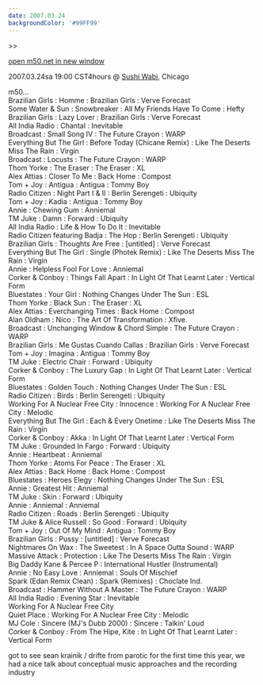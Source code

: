 ```yaml
---
date: 2007.03.24
backgroundColor: '#99FF99'
---
```


\>>

[open m50.net in new window](http://m50.net/)


2007.03.24sa 19:00 CST4hours @ [Sushi Wabi](http://www.sushiwabi.com/), Chicago  

m50...  
Brazilian Girls : Homme : Brazilian Girls : Verve Forecast  
Some Water & Sun : Snowbreaker : All My Friends Have To Come : Hefty  
Brazilian Girls : Lazy Lover : Brazilian Girls : Verve Forecast  
All India Radio : Chantal : Inevitable  
Broadcast : Small Song IV : The Future Crayon : WARP  
Everything But The Girl : Before Today (Chicane Remix) : Like The Deserts Miss The Rain : Virgin  
Broadcast : Locusts : The Future Crayon : WARP  
Thom Yorke : The Eraser : The Eraser : XL  
Alex Attias : Closer To Me : Back Home : Compost  
Tom + Joy : Antigua : Antigua : Tommy Boy  
Radio Citizen : Night Part I & II : Berlin Serengeti : Ubiquity  
Tom + Joy : Kadia : Antigua : Tommy Boy  
Annie : Chewing Gum : Anniemal  
TM Juke : Damn : Forward : Ubiquity  
All India Radio : Life & How To Do It : Inevitable  
Radio Citizen featuring Badja : The Hop : Berlin Serengeti : Ubiquity  
Brazilian Girls : Thoughts Are Free : \[untitled\] : Verve Forecast  
Everything But The Girl : Single (Photek Remix) : Like The Deserts Miss The Rain : Virgin  
Annie : Helpless Fool For Love : Anniemal  
Corker & Conboy : Things Fall Apart : In Light Of That Learnt Later : Vertical Form  
Bluestates : Your Girl : Nothing Changes Under The Sun : ESL  
Thom Yorke : Black Sun : The Eraser : XL  
Alex Attias : Everchanging Times : Back Home : Compost  
Alan Oldham : Nico : The Art Of Transformation : Xfive.  
Broadcast : Unchanging Window & Chord Simple : The Future Crayon : WARP  
Brazilian Girls : Me Gustas Cuando Callas : Brazilian Girls : Verve Forecast  
Tom + Joy : Imagina : Antigua : Tommy Boy  
TM Juke : Electric Chair : Forward : Ubiquity  
Corker & Conboy : The Luxury Gap : In Light Of That Learnt Later : Vertical Form  
Bluestates : Golden Touch : Nothing Changes Under The Sun : ESL  
Radio Citizen : Birds : Berlin Serengeti : Ubiquity  
Working For A Nuclear Free City : Innocence : Working For A Nuclear Free City : Melodic  
Everything But The Girl : Each & Every Onetime : Like The Deserts Miss The Rain : Virgin  
Corker & Conboy : Akka : In Light Of That Learnt Later : Vertical Form  
TM Juke : Grounded In Fargo : Forward : Ubiquity  
Annie : Heartbeat : Anniemal  
Thom Yorke : Atoms For Peace : The Eraser : XL  
Alex Attias : Back Home : Back Home : Compost  
Bluestates : Heroes Elegy : Nothing Changes Under The Sun : ESL  
Annie : Greatest Hit : Anniemal  
TM Juke : Skin : Forward : Ubiquity  
Annie : Anniemal : Anniemal  
Radio Citizen : Roads : Berlin Serengeti : Ubiquity  
TM Juke & Alice Russell : So Good : Forward : Ubiquity  
Tom + Joy : Out Of My Mind : Antigua : Tommy Boy  
Brazilian Girls : Pussy : \[untitled\] : Verve Forecast  
Nightmares On Wax : The Sweetest : In A Space Outta Sound : WARP  
Massive Attack : Protection : Like The Deserts Miss The Rain : Virgin  
Big Daddy Kane & Percee P : International Hustler (Instrumental)  
Annie : No Easy Love : Anniemal : Souls Of Mischief  
Spark (Edan Remix Clean) : Spark (Remixes) : Choclate Ind.  
Broadcast : Hammer Without A Master : The Future Crayon : WARP  
All India Radio : Evening Star : Inevitable  
Working For A Nuclear Free City  
Quiet Place : Working For A Nuclear Free City : Melodic  
MJ Cole : Sincere (MJ's Dubb 2000) : Sincere : Talkin' Loud  
Corker & Conboy : From The Hipe, Kite : In Light Of That Learnt Later : Vertical Form  

got to see sean krainik / drifte from parotic for the first time this year, we had a nice talk about conceptual music approaches and the recording industry